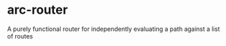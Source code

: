 # arc-router
A purely functional router for independently evaluating a path against a list of routes
